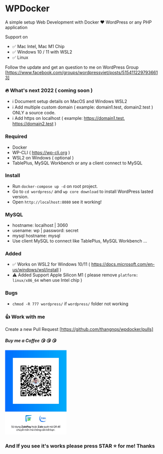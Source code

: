 # WPDocker

A simple setup Web Development with Docker :hearts: WordPress or any PHP application

Support on 
 - :white_check_mark: Mac Intel, Mac M1 Chip
 - :white_check_mark: Windows 10 / 11 with WSL2 
 - :white_check_mark: Linux
  

Follow the update and get an question to me on WordPress Group [https://www.facebook.com/groups/wordpressviet/posts/5154112297936613]

### :fire: What's next 2022 ( coming soon )
- :information_source: Document setup details on MacOS and Windows WSL2
- :information_source: Add multiple custom domain ( example: domain1.test, domain2.test ) ONLY a source code.
- :information_source: Add https on localhost ( example: https://domain1.test, https://domain2.test )

### Required
- Docker 
- WP-CLI ( https://wp-cli.org ) 
- WSL2 on Windows ( optional )
- TablePlus, MySQL Workbench or any a client connect to MySQL

### Install
- Run `docker-compose up -d` on root project.
- Go to `cd wordpress/` and `wp core download` to install WordPress lasted version. 
- Open `http://localhost:8080` see it working!

### MySQL
- hostname: localhost | 3060
- usename: wp | password: secret
- mysql hostname: mysql 
- Use client MySQL to connect like TablePlus, MySQL Workbench ...

### Added 
- :white_check_mark: Works on WSL2 for Windows 10/11 ( https://docs.microsoft.com/en-us/windows/wsl/install )
- :warning: Added Support Apple Silicon M1 ( please remove `platform: linux/x86_64` when use Intel chip )

### Bugs
- `chmod -R 777 wordpress/` if `wordpress/` folder not working

### :+1: Work with me

Create a new Pull Request [https://github.com/thangnqs/wpdocker/pulls]

##### Buy me a Coffee :kissing_heart: :kissing_heart: :kissing_heart:

<img src="support-me-a-coffee.jpg" alt="drawing" width="200"/>

### And If you see it's works please press STAR :star: for me! Thanks 
